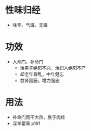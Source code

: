 # 性味归经
- 味辛，气温，无毒
# 功效
- 入命门，补命门
    - 治男子绝阳不兴，治妇人绝阳不产
    - 却老年昏乱，中年健忘
    - 益肾固筋，增力强志
# 用法
- 补命门而不大热，胜于肉桂
- 淫羊藿膏 p191